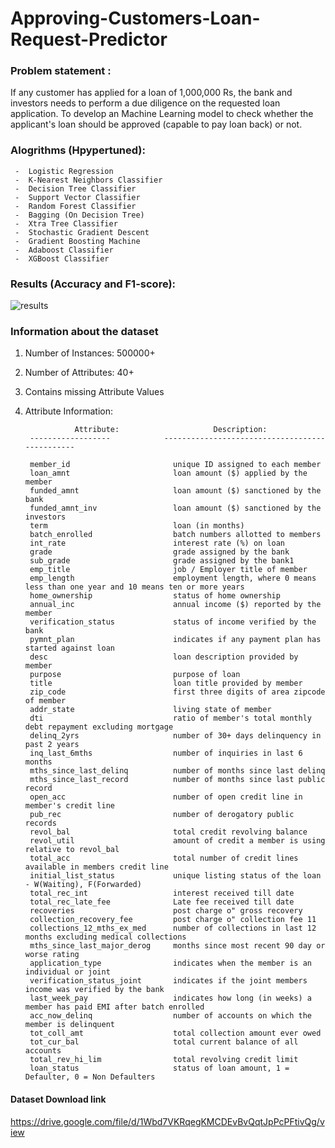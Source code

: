 # Approving-Customers-Loan-Request-Predictor


### Problem statement :
If any customer has applied for a loan of 1,000,000 Rs, the bank and investors needs to perform a due diligence on the requested loan application. To develop an Machine Learning model to check whether the applicant's loan should be approved (capable to pay loan back) or not.



### Alogrithms (Hpypertuned):
     -  Logistic Regression
     -  K-Nearest Neighbors Classifier
     -  Decision Tree Classifier
     -  Support Vector Classifier
     -  Random Forest Classifier
     -  Bagging (On Decision Tree)
     -  Xtra Tree Classifier
     -  Stochastic Gradient Descent
     -  Gradient Boosting Machine
     -  Adaboost Classifier
     -  XGBoost Classifier
     
     
     
     
 ### Results (Accuracy and F1-score):
 
 ![results](https://user-images.githubusercontent.com/47252506/68310027-5908bb80-00d5-11ea-8a96-17073cc527f6.png)






### Information about the dataset ####

1. Number of Instances: 500000+ 

2. Number of Attributes: 40+

3. Contains missing Attribute Values

4. Attribute Information:

                  Attribute:                     Description:
        ------------------            -----------------------------------------------
        
        member_id                       unique ID assigned to each member
        loan_amnt                       loan amount ($) applied by the member
        funded_amnt                     loan amount ($) sanctioned by the bank
        funded_amnt_inv                 loan amount ($) sanctioned by the investors
        term                            loan (in months)
        batch_enrolled                  batch numbers allotted to members
        int_rate                        interest rate (%) on loan
        grade                           grade assigned by the bank
        sub_grade                       grade assigned by the bank1
        emp_title                       job / Employer title of member
        emp_length                      employment length, where 0 means less than one year and 10 means ten or more years
        home_ownership                  status of home ownership
        annual_inc                      annual income ($) reported by the member
        verification_status             status of income verified by the bank
        pymnt_plan                      indicates if any payment plan has started against loan
        desc                            loan description provided by member
        purpose                         purpose of loan
        title                           loan title provided by member
        zip_code                        first three digits of area zipcode of member
        addr_state                      living state of member
        dti                             ratio of member's total monthly debt repayment excluding mortgage
        delinq_2yrs                     number of 30+ days delinquency in past 2 years
        inq_last_6mths                  number of inquiries in last 6 months
        mths_since_last_delinq          number of months since last delinq
        mths_since_last_record          number of months since last public record
        open_acc                        number of open credit line in member's credit line
        pub_rec                         number of derogatory public records
        revol_bal                       total credit revolving balance
        revol_util                      amount of credit a member is using relative to revol_bal
        total_acc                       total number of credit lines available in members credit line
        initial_list_status             unique listing status of the loan - W(Waiting), F(Forwarded)
        total_rec_int                   interest received till date
        total_rec_late_fee              Late fee received till date	
        recoveries                      post charge o" gross recovery
        collection_recovery_fee         post charge o" collection fee 11
        collections_12_mths_ex_med      number of collections in last 12 months excluding medical collections
        mths_since_last_major_derog     months since most recent 90 day or worse rating
        application_type                indicates when the member is an individual or joint
        verification_status_joint       indicates if the joint members income was verified by the bank
        last_week_pay                   indicates how long (in weeks) a member has paid EMI after batch enrolled
        acc_now_delinq                  number of accounts on which the member is delinquent
        tot_coll_amt                    total collection amount ever owed
        tot_cur_bal                     total current balance of all accounts
        total_rev_hi_lim                total revolving credit limit
        loan_status                     status of loan amount, 1 = Defaulter, 0 = Non Defaulters


#### Dataset Download link 
https://drive.google.com/file/d/1Wbd7VKRqegKMCDEvBvQqtJpPcPFtivQg/view




